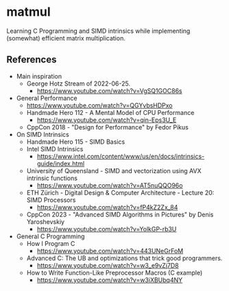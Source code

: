 # matmul
Learning C Programming and SIMD intrinsics while implementing (somewhat) efficient matrix multiplication.

## References
* Main inspiration
    * George Hotz Stream of 2022-06-25.
        * https://www.youtube.com/watch?v=VgSQ1GOC86s
* General Performance
    * https://www.youtube.com/watch?v=QGYvbsHDPxo
    * Handmade Hero 112 - A Mental Model of CPU Performance
        * https://www.youtube.com/watch?v=qin-Eps3U_E
    * CppCon 2018 - "Design for Performance" by Fedor Pikus
* On SIMD Intrinsics
    * Handmade Hero 115 - SIMD Basics
    * Intel SIMD Intrinsics
        * https://www.intel.com/content/www/us/en/docs/intrinsics-guide/index.html
    * University of Queensland - SIMD and vectorization using AVX intrinsic functions
        * https://www.youtube.com/watch?v=AT5nuQQO96o
    * ETH Zürich - Digital Design & Computer Architecture - Lecture 20: SIMD Processors
        * https://www.youtube.com/watch?v=fP4kZ2Zx_84
    * CppCon 2023 - "Advanced SIMD Algorithms in Pictures" by Denis Yaroshevskiy
        * https://www.youtube.com/watch?v=YolkGP-rb3U
* General C Programming
    * How I Program C
        * https://www.youtube.com/watch?v=443UNeGrFoM
    * Advanced C: The UB and optimizations that trick good programmers.
        * https://www.youtube.com/watch?v=w3_e9vZj7D8
    * How to Write Function-Like Preprocessor Macros (C example)
        * https://www.youtube.com/watch?v=w3iXBUbq4NY 